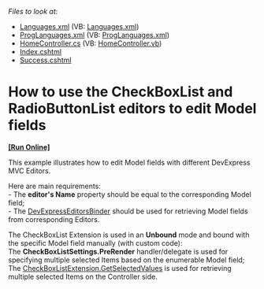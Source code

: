 <!-- default file list -->
*Files to look at*:

* [Languages.xml](./CS/App_Data/Languages.xml) (VB: [Languages.xml](./VB/App_Data/Languages.xml))
* [ProgLanguages.xml](./CS/App_Data/ProgLanguages.xml) (VB: [ProgLanguages.xml](./VB/App_Data/ProgLanguages.xml))
* [HomeController.cs](./CS/Controllers/HomeController.cs) (VB: [HomeController.vb](./VB/Controllers/HomeController.vb))
* [Index.cshtml](./CS/Views/Home/Index.cshtml)
* [Success.cshtml](./CS/Views/Home/Success.cshtml)
<!-- default file list end -->
# How to use the CheckBoxList and RadioButtonList editors to edit Model fields
<!-- run online -->
**[[Run Online]](https://codecentral.devexpress.com/e4125)**
<!-- run online end -->


<p>This example illustrates how to edit Model fields with different DevExpress MVC Editors.</p><p>Here are main requirements:<br />
- The <strong>editor's Name</strong> property should be equal to the corresponding Model field;<br />
- The <a href="http://documentation.devexpress.com/#AspNet/DevExpressWebMvcDevExpressEditorsBinderMembersTopicAll"><u>DevExpressEditorsBinder</u></a> should be used for retrieving Model fields from corresponding Editors.</p><p>The CheckBoxList Extension is used in an <strong>Unbound</strong> mode and bound with the specific Model field manually (with custom code):<br />
The <strong>CheckBoxListSettings.PreRender</strong> handler/delegate is used for specifying multiple selected Items based on the enumerable Model field;<br />
The <a href="http://documentation.devexpress.com/#AspNet/DevExpressWebMvcCheckBoxListExtension_GetSelectedValues[T]topic"><u>CheckBoxListExtension.GetSelectedValues<T></u></a> is used for retrieving multiple selected Items on the Controller side.</p>

<br/>


